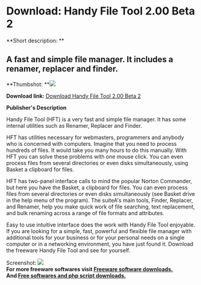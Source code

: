 # Download: Handy File Tool 2.00 Beta 2

**Short description: **

## A fast and simple file manager. It includes a renamer, replacer and finder.

  
**Thumbshot: **![](http://www.freewarefiles.com/screenshot/hndyfiletool_md.jpg)   
  
**Download link:** [Download Handy File Tool 2.00 Beta 2](http://freesoftwares.boysofts.com/Handy-File-Tool-V_program_19897.html)  
  

**Publisher's Description**  
  

Handy File Tool (HFT) is a very fast and simple file manager. It has some
internal utilities such as Renamer, Replacer and Finder.

HFT has utilities necessary for webmasters, programmers and anybody who is
concerned with computers. Imagine that you need to process hundreds of files.
It would take you many hours to do this manually. With HFT you can solve these
problems with one mouse click. You can even process files from several
directories or even disks simultaneously, using Basket a clipboard for files.

HFT has two-panel interface calls to mind the popular Norton Commander, but
here you have the Basket, a clipboard for files. You can even process files
from several directories or even disks simultaneously (see Basket drive in the
help menu of the program). The suiteA's main tools, Finder, Replacer, and
Renamer, help you make quick work of file searching, text replacement, and
bulk renaming across a range of file formats and attributes.

Easy to use intuitive interface does the work with Handy File Tool enjoyable.
If you are looking for a simple, fast, powerful and flexible file manager with
additional tools for your business or for your personal needs on a single
computer or in a networking environment, you have just found it. Download the
freeware Handy File Tool and see for yourself.

  
  
Screenshot: ![](http://www.freewarefiles.com/screenshot/hndyfiletool.jpg)  
**For more freeware softwares visit [Freeware software downloads.](http://freesoftwares.boysofts.com/)**   
**And [Free softwares and php script downloads.](http://www.boysofts.com/)**


